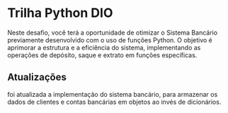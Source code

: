 # Trilha Python DIO #
Neste desafio, você terá a oportunidade de otimizar o Sistema Bancário previamente desenvolvido com o uso de funções Python. O objetivo é aprimorar a estrutura e a eficiência do sistema, implementando as operações de depósito, saque e extrato em funções específicas. 

## Atualizações ##
foi atualizada a implementação do sistema bancário, para armazenar os dados de clientes e contas bancárias em objetos ao invés de dicionários. 
